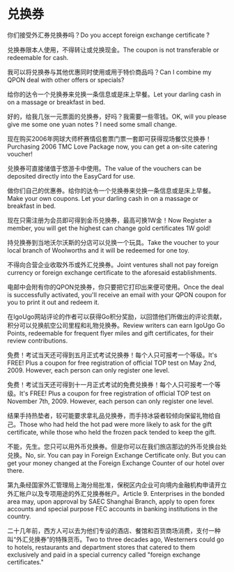 # 兑换券

<p><span class="chinese">你们接受外汇券兑换券吗？</span><span class="english">Do you accept foreign exchange certificate ?</span></p>

<p><span class="chinese">兑换券限本人使用，不得转让或兑换现金。</span><span class="english">The coupon is not transferable or redeemable for cash.</span></p>

<p><span class="chinese">我可以将兑换券与其他优惠同时使用或用于特价商品吗？</span><span class="english">Can I combine my QPON deal with other offers or specials?</span></p>

<p><span class="chinese">给你的达令一个兑换券来兑换一条信息或是床上早餐。</span><span class="english">Let your darling cash in on a massage or breakfast in bed.</span></p>

<p><span class="chinese">好的，给我几张一元票面的兑换券，好吗？我需要一些零钱。</span><span class="english">OK, will you please give me some one yuan notes ? I need some small change.</span></p>

<p><span class="chinese">现在购买2006年网球大师杯赛情侣套票门票一套即可获得现场餐饮兑换券！</span><span class="english">Purchasing 2006 TMC Love Package now, you can get a on-site catering voucher!</span></p>

<p><span class="chinese">兑换券可直接储值于悠游卡中使用。</span><span class="english">The value of the vouchers can be deposited directly into the EasyCard for use.</span></p>

<p><span class="chinese">做你们自己的优惠券。给你的达令一个兑换券来兑换一条信息或是床上早餐。</span><span class="english">Make your own coupons. Let your darling cash in on a massage or breakfast in bed.</span></p>

<p><span class="chinese">现在只需注册为会员即可得到金币兑换券，最高可换1W金！</span><span class="english">Now Register a member, you will get the highest can change gold certificates 1W gold!</span></p>

<p><span class="chinese">持兑换券到当地沃尔沃斯的分店可以兑换一个玩具。</span><span class="english">Take the voucher to your local branch of Woolworths and it will be redeemed for one toy.</span></p>

<p><span class="chinese">不得向合营企业收取外币或外汇兑换券。</span><span class="english">Joint ventures shall not pay foreign currency or foreign exchange certificate to the aforesaid establishments.</span></p>

<p><span class="chinese">电邮中会附有你的QPON兑换券，你只要把它打印出来便可使用。</span><span class="english">Once the deal is successfully activated, you'll receive an email with your QPON coupon for you to print it out and redeem it.</span></p>

<p><span class="chinese">在IgoUgo网站评论的作者可以获得Go积分奖励，以回馈他们所做出的评论贡献，积分可以兑换航空公司里程和礼物兑换券。</span><span class="english">Review writers can earn IgoUgo Go Points, redeemable for frequent flyer miles and gift certificates, for their review contributions.</span></p>

<p><span class="chinese">免费！考试当天还可得到五月正式考试兑换券！每个人只可报考一个等级。</span><span class="english">It's FREE! Plus a coupon for free registration of official TOP test on May 2nd, 2009. However, each person can only register one level.</span></p>

<p><span class="chinese">免费！考试当天还可得到十一月正式考试的免费兑换券！每个人只可报考一个等级。</span><span class="english">It's FREE! Plus a coupon for free registration of official TOP test on November 7th, 2009. However, each person can only register one level.</span></p>

<p><span class="chinese">结果手持热垫者，较可能要求拿礼品兑换券，而手持冰袋者较倾向保留礼物给自己。</span><span class="english">Those who had held the hot pad were more likely to ask for the gift certificate, while those who held the frozen pack tended to keep the gift.</span></p>

<p><span class="chinese">不能，先生。您只可以用外币兑换券。但是你可以在我们旅店那边的外币兑换台处兑换。</span><span class="english">No, sir. You can pay in Foreign Exchange Certificate only. But you can get your money changed at the Foreign Exchange Counter of our hotel over there.</span></p>

<p><span class="chinese">第九条经国家外汇管理局上海分局批准，保税区内企业可向境内金融机构申请开立外汇帐户以及专项用途的外汇兑换券帐户。</span><span class="english">Article 9. Enterprises in the bonded area may, upon approval by SAEC Shanghai Branch, apply to open forex accounts and special purpose FEC accounts in banking institutions in the country.</span></p>

<p><span class="chinese">二十几年前，西方人可以去为他们专设的酒店、餐馆和百货商场消费，支付一种叫“外汇兑换券”的特殊货币。</span><span class="english">Two to three decades ago, Westerners could go to hotels, restaurants and department stores that catered to them exclusively and paid in a special currency called "foreign exchange certificates."</span></p>

